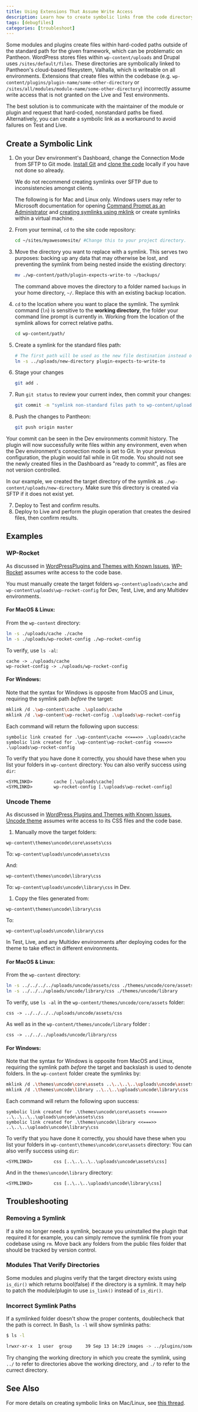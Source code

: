 ```yaml
---
title: Using Extensions That Assume Write Access
description: Learn how to create symbolic links from the code directory to a file.
tags: [debugfiles]
categories: [troubleshoot]
---
```

Some modules and plugins create files within hard-coded paths outside of the standard path for the given framework, which can be problematic on Pantheon. WordPress stores files within `wp-content/uploads` and Drupal uses `/sites/default/files`. These directories are symbolically linked to Pantheon's cloud-based filesystem, Valhalla, which is writeable on all environments. Extensions that create files within the codebase (e.g. `wp-content/plugins/plugin-name/some-other-directory` or `/sites/all/modules/module-name/some-other-directory`) incorrectly assume write access that is not granted on the Live and Test environments.

The best solution is to communicate with the maintainer of the module or plugin and request that hard-coded, nonstandard paths be fixed. Alternatively, you can create a symbolic link as a workaround to avoid failures on Test and Live.

## Create a Symbolic Link

1. On your Dev environment's Dashboard, change the Connection Mode from SFTP to Git mode. [Install Git](/git/#install-git) and [clone the code](/git/#clone-your-site-codebase) locally if you have not done so already.

    <Alert title="Note" type="info">

    We do not recommend creating symlinks over SFTP due to inconsistencies amongst clients.

    The following is for Mac and Linux only. Windows users may refer to Microsoft documentation for opening [Command Prompt as an Administrator](https://technet.microsoft.com/en-us/library/cc947813(v=ws.10).aspx) and [creating symlinks using mklink](https://technet.microsoft.com/en-us/library/cc753194.aspx) or create symlinks within a virtual machine.

    </Alert>

1. From your terminal, `cd` to the site code repository:

    ```bash
    cd ~/sites/myawesomesite/ #Change this to your project directory.
    ```

1. Move the directory you want to replace with a symlink. This serves two purposes: backing up any data that may otherwise be lost, and preventing the symlink from being nested inside the existing directory:

    ```bash
    mv ./wp-content/path/plugin-expects-write-to ~/backups/
    ```

    The command above moves the directory to a folder named `backups` in your home directory, `~/`. Replace this with an existing backup location.

1. `cd` to the location where you want to place the symlink. The symlink command (`ln`) is sensitive to the **working directory**, the folder your command line prompt is currently in. Working from the location of the symlink allows for correct relative paths.

   ```bash
   cd wp-content/path/
   ```

1. Create a symlink for the standard files path:

    ```bash
    # The first path will be used as the new file destination instead of whatever path the plugin assumed write access to
    ln -s ../uploads/new-directory plugin-expects-to-write-to
    ```

1. Stage your changes

    ```bash
    git add .
    ```

1. Run `git status` to review your current index, then commit your changes:

    ```bash
    git commit -m "symlink non-standard files path to wp-content/uploads"
    ```

1. Push the changes to Pantheon:

    ```bash
    git push origin master
    ```

 Your commit can be seen in the Dev environments commit history. The plugin will now successfully write files within any environment, even when the Dev environment's connection mode is set to Git. In your previous configuration, the plugin would fail while in Git mode. You should not see the newly created files in the Dashboard as "ready to commit", as files are not version controlled.

  <Alert title="Note" type="info">

  In our example, we created the target directory of the symlink as `./wp-content/uploads/new-directory`. Make sure this directory is created via SFTP if it does not exist yet.

  </Alert>

7. Deploy to Test and confirm results.
8. Deploy to Live and perform the plugin operation that creates the desired files, then confirm results.

## Examples

### WP-Rocket

As discussed in [WordPressPlugins and Themes with Known Issues](/plugins-known-issues/), [WP-Rocket](https://wp-rocket.me/) assumes write access to the code base.

<Alert  title="Note" type="info">

You must manually create the target folders `wp-content\uploads\cache` and `wp-content\uploads\wp-rocket-config` for Dev, Test, Live, and any Multidev environments.

</Alert>

#### For MacOS & Linux:
From the `wp-content` directory:

```bash
ln -s ./uploads/cache ./cache
ln -s ./uploads/wp-rocket-config ./wp-rocket-config
```


To verify, use `ls -al`:

```
cache -> ./uploads/cache
wp-rocket-config -> ./uploads/wp-rocket-config
```

#### For Windows:
Note that the syntax for Windows is opposite from MacOS and Linux, requiring the symlink path *before* the target:

```bash
mklink /d .\wp-content\cache .\uploads\cache
mklink /d .\wp-content\wp-rocket-config .\uploads\wp-rocket-config
```

Each command will return the following upon success:

```
symbolic link created for .\wp-content\cache <<===>> .\uploads\cache
symbolic link created for .\wp-content\wp-rocket-config <<===>> .\uploads\wp-rocket-config
```

To verify that you have done it correctly, you should have these when you list your folders in `wp-content` directory:
You can also verify success using `dir`:

```
<SYMLINKD>        cache [.\uploads\cache]
<SYMLINKD>        wp-rocket-config [.\uploads\wp-rocket-config]
```

### Uncode Theme

As discussed in [WordPress Plugins and Themes with Known Issues](/plugins-known-issues/), [Uncode theme](https://undsgn.com/uncode/) assumes write access to its CSS files and the code base.

1. Manually move the target folders:

  `wp-content\themes\uncode\core\assets\css`

  To: `wp-content\uploads\uncode\assets\css`

  And:

  `wp-content\themes\uncode\library\css`

  To: `wp-content\uploads\uncode\library\css` in Dev.

1. Copy the files generated from:

  `wp-content\themes\uncode\library\css`

  To:

  `wp-content\uploads\uncode\library\css`

  In Test, Live, and any Multidev environments after deploying codes for the theme to take effect in different environments.

#### For MacOS & Linux:
From the `wp-content` directory:

```bash
ln -s ../../../../uploads/uncode/assets/css ./themes/uncode/core/assets
ln -s ../../../uploads/uncode/library/css ./themes/uncode/library
```

To verify, use `ls -al` in the `wp-content/themes/uncode/core/assets` folder:

```
css -> ../../../../uploads/uncode/assets/css
```

As well as in the `wp-content/themes/uncode/library` folder :

```
css -> ../../../uploads/uncode/library/css
```

#### For Windows:
Note that the syntax for Windows is opposite from MacOS and Linux, requiring the symlink path *before* the target and backslash is used to denote folders. In the `wp-content` folder create the symlinks by:

```bash
mklink /d .\themes\uncode\core\assets ..\..\..\..\uploads\uncode\assets\css
mklink /d .\themes\uncode\library ..\..\..\uploads\uncode\library\css
```

Each command will return the following upon success:

```
symbolic link created for .\themes\uncode\core\assets <<===>> ..\..\..\..\uploads\uncode\assets\css
symbolic link created for .\themes\uncode\library <<===>> ..\..\..\uploads\uncode\library\css
```

To verify that you have done it correctly, you should have these when you list your folders in `wp-content\themes\uncode\core\assets` directory:
You can also verify success using `dir`:

```
<SYMLINKD>        css [..\..\..\..\uploads\uncode\assets\css]
```

And in the `themes\uncode\library` directory:

```
<SYMLINKD>        css [..\..\..\uploads\uncode\library\css]
```

## Troubleshooting

### Removing a Symlink

If a site no longer needs a symlink, because you uninstalled the plugin that required it for example, you can simply remove the symlink file from your codebase using `rm`. Move back any folders from the public files folder that should be tracked by version control.

### Modules That Verify Directories

Some modules and plugins verify that the target directory exists using `is_dir()` which returns bool(false) if the directory is a symlink. It may help to patch the module/plugin to use `is_link()` instead of `is_dir()`.

### Incorrect Symlink Paths

If a symlinked folder doesn't show the proper contents, doublecheck that the path is correct. In Bash, `ls -l` will show symlinks paths:

```bash
$ ls -l

lrwxr-xr-x  1 user  group     39 Sep 13 14:29 images -> ../plugins/some-plugin/images/
```

Try changing the working directory in which you create the symlink, using `../` to refer to directories above the working directory, and `./` to refer to the currect directory.

## See Also
For more details on creating symbolic links on Mac/Linux, see [this thread](https://apple.stackexchange.com/questions/115646/how-can-i-create-a-symbolic-link-in-terminal).
